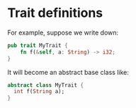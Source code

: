 # Trait definitions

For example, suppose we write down:

```rust
pub trait MyTrait {
    fn f(&self, a: String) -> i32;
}
```

It will become an abstract base class like:

```dart
abstract class MyTrait {
  int f(String a);
}
```
